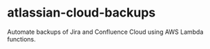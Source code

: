 # atlassian-cloud-backups
Automate backups of Jira and Confluence Cloud using AWS Lambda functions.
